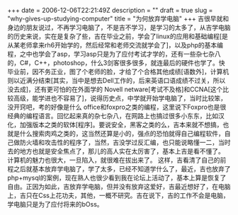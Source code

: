 +++
date = 2006-12-06T22:21:49Z
description = ""
draft = true
slug = "why-gives-up-studying-computer"
title = "为何放弃学电脑"
+++
吉很早就和身边的朋友说过，不再学习电脑了，不是吉不学习，是学习的太多了，从吉学电脑的历史来说，实在是复杂了些，吉在毕业之前，学会了linux的应用和基础编程[是从某老师拿来rh6开始学的，然后经常和老师交流就学会了]，以及php的基本编程，之中也学会了asp，学习asp只是为了应付考试才学的，还有一些杂七杂八的，C#，C++，photoshop，什么3剑客很多很多，就连最后的硬件也学了。快毕业前，因不务正业，图了个老师的脸，才给了个合格其他成绩[语数外]，计算机则以近满分结束[其实，当中是想去Dell工作的，后来英语口语成绩不过关，所以没去成]，还有更可怕的在外面学的 Novell netware[考试不及格]和CCNA[这个比较高级，能学进也不容易了]，说得历史点，中学就开始学电脑了，当时比较笨，没开窍吧，考的好像是什么 office和foxpro之类的编程，这里说下Foxpro也是很经典的编程语言。回忆起来真的杂七杂八，在网路上也搞过很多小东东，比如汉化，加强版本之类的软体[程序]。要说安全，黑客之类的么，吉本来就不想搞，也就是什么搜索肉鸡之类的，这当然还算是小的，强点的恐怕就得自己编程软件，自己做防火墙和攻击性的程序了，当然，吉没学过反汇编，也只能说略懂一二，当时去的地方也就是安全焦点了，那儿的高人实在太厉害了，基本上吉是看不懂了。
计算机的魅力也很大，一旦陷入，就很难在拔出来了。
这样，吉看清了自己的前程之后就基本放弃学电脑了，学了太多，已经不知道学什么了，最近，吉也放弃了php+mysql的案例，现在熟人也很少看到我在论坛上活动了，基本上算是恢复了自由。正因为如此，吉放弃学电脑，但并没有放弃这爱好，吉最近想好了，在电脑上，吉只在Css上花功夫，其他，一概不研究。吉在说下，吉的工作不会是电脑，学电脑只是为了应付将来的bOss。
